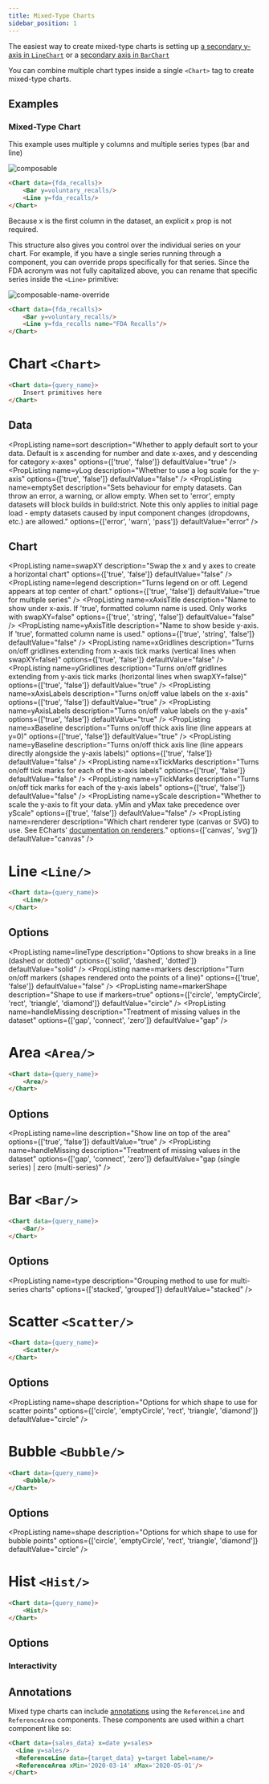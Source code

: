 ```yaml
---
title: Mixed-Type Charts
sidebar_position: 1
---
```


<Alert status=info>

The easiest way to create mixed-type charts is setting up [a secondary y-axis in `LineChart`](/components/line-chart#secondary-axis-with-bar) or a [secondary axis in `BarChart`](/components/bar-chart#secondary-axis-with-line)

</Alert>


You can combine multiple chart types inside a single `<Chart>` tag to create mixed-type charts.

## Examples

### Mixed-Type Chart

This example uses multiple y columns and multiple series types (bar and line)

![composable](/img/exg-composable-multi-type-nt.svg)

```markdown
<Chart data={fda_recalls}>
    <Bar y=voluntary_recalls/>
    <Line y=fda_recalls/>
</Chart>
```

Because x is the first column in the dataset, an explicit `x` prop is not required.

This structure also gives you control over the individual series on your chart. For example, if you have a single series running through a component, you can override props specifically for that series. Since the FDA acronym was not fully capitalized above, you can rename that specific series inside the `<Line>` primitive:

![composable-name-override](/img/exg-composable-name-override-nt.svg)

```markdown
<Chart data={fda_recalls}>
    <Bar y=voluntary_recalls/>
    <Line y=fda_recalls name="FDA Recalls"/>
</Chart>
```

# Chart `<Chart>`

```markdown
<Chart data={query_name}>
    Insert primitives here
</Chart>
```



## Data

<PropListing
    name=data
    description="Query name, wrapped in curly braces"
    required
    options="query name"
/>
<PropListing
    name=x
    description="Column to use for the x-axis of the chart"
    options="column name"
/>
<PropListing
    name=y
    description="Column(s) to use for the y-axis of the chart"
    options="column name | array of column names"
/>
<PropListing
    name=sort
    description="Whether to apply default sort to your data. Default is x ascending for number and date x-axes, and y descending for category x-axes"
    options={['true', 'false']}
    defaultValue="true"
/>
<PropListing
    name=series
    description="Column to use as the series (groups) in a multi-series chart"
    options="column name"
/>
<PropListing
    name=xFmt
    description="Format to use for x column (<a class=markdown href='/core-concepts/formatting'>see available formats<a/>)"
    options="Excel-style format | built-in format name | custom format name"
/>
<PropListing
    name=yFmt
    description="Format to use for y column (<a class=markdown href='/core-concepts/formatting'>see available formats<a/>)"
    options="Excel-style format | built-in format name | custom format name"
/>
<PropListing
    name=yLog
    description="Whether to use a log scale for the y-axis"
    options={['true', 'false']}
    defaultValue="false"
/>
<PropListing
    name=yLogBase
    description="Base to use when log scale is enabled"
    options="number"
    defaultValue="10"
/>
<PropListing
    name=emptySet
    description="Sets behaviour for empty datasets. Can throw an error, a warning, or allow empty. When set to 'error', empty datasets will block builds in build:strict. Note this only applies to initial page load - empty datasets caused by input component changes (dropdowns, etc.) are allowed."
    options={['error', 'warn', 'pass']}
    defaultValue="error"
/>
<PropListing
    name=emptyMessage
    description="Text to display when an empty dataset is received - only applies when emptySet is 'warn' or 'pass', or when the empty dataset is a result of an input component change (dropdowns, etc.)."
    options="string"
    defaultValue="No records"
/>


## Chart

<PropListing
    name=swapXY
    description="Swap the x and y axes to create a horizontal chart"
    options={['true', 'false']}
    defaultValue="false"
/>
<PropListing
    name=title
    description="Chart title. Appears at top left of chart."
    options="string"
/>
<PropListing
    name=subtitle
    description="Chart subtitle. Appears just under title."
    options="string"
/>
<PropListing
    name=legend
    description="Turns legend on or off. Legend appears at top center of chart."
    options={['true', 'false']}
    defaultValue="true for multiple series"
/>
<PropListing
    name=chartAreaHeight
    description="Minimum height of the chart area (excl. header and footer) in pixels. Adjusting the height affects all viewport sizes and may impact the mobile UX."
    options="number"
    defaultValue="180"
/>
<PropListing
    name=xAxisTitle
    description="Name to show under x-axis. If 'true', formatted column name is used. Only works with swapXY=false"
    options={['true', 'string', 'false']}
    defaultValue="false"
/>
<PropListing
    name=yAxisTitle
    description="Name to show beside y-axis. If 'true', formatted column name is used."
    options={['true', 'string', 'false']}
    defaultValue="false"
/>
<PropListing
    name=xGridlines
    description="Turns on/off gridlines extending from x-axis tick marks (vertical lines when swapXY=false)"
    options={['true', 'false']}
    defaultValue="false"
/>
<PropListing
    name=yGridlines
    description="Turns on/off gridlines extending from y-axis tick marks (horizontal lines when swapXY=false)"
    options={['true', 'false']}
    defaultValue="true"
/>
<PropListing
    name=xAxisLabels
    description="Turns on/off value labels on the x-axis"
    options={['true', 'false']}
    defaultValue="true"
/>
<PropListing
    name=yAxisLabels
    description="Turns on/off value labels on the y-axis"
    options={['true', 'false']}
    defaultValue="true"
/>
<PropListing
    name=xBaseline
    description="Turns on/off thick axis line (line appears at y=0)"
    options={['true', 'false']}
    defaultValue="true"
/>
<PropListing
    name=yBaseline
    description="Turns on/off thick axis line (line appears directly alongside the y-axis labels)"
    options={['true', 'false']}
    defaultValue="false"
/>
<PropListing
    name=xTickMarks
    description="Turns on/off tick marks for each of the x-axis labels"
    options={['true', 'false']}
    defaultValue="false"
/>
<PropListing
    name=yTickMarks
    description="Turns on/off tick marks for each of the y-axis labels"
    options={['true', 'false']}
    defaultValue="false"
/>
<PropListing
    name=yMin
    description="Starting value for the y-axis"
    options="number"
/>
<PropListing
    name=yMax
    description="Maximum value for the y-axis"
    options="number"
/>
<PropListing
    name=yScale
    description="Whether to scale the y-axis to fit your data. yMin and yMax take precedence over yScale"
    options={['true', 'false']}
    defaultValue="false"
/>
<PropListing
    name=options
    description="JavaScript object to add or override chart configuration settings (see Custom Charts page)"
    options="object"
/>
<PropListing
    name=colorPalette
    description="Array of custom colours to use for the chart. E.g., <code class=markdown>{`{['#cf0d06','#eb5752','#e88a87']}`}</code>"
    options="array of color strings (CSS name | hexademical | RGB | HSL)"
    defaultValue="built-in color palette"
/>
<PropListing
    name=seriesColors
    description="Apply a specific color to each series in your chart. Unspecified series will receive colors from the built-in palette as normal. Note the double curly braces required in the syntax"
    options="object with series names and assigned colors"
    defaultValue="colors applied by order of series in data"
/>
<PropListing
    name=renderer
    description="Which chart renderer type (canvas or SVG) to use. See ECharts' <a href='https://echarts.apache.org/handbook/en/best-practices/canvas-vs-svg/' class=markdown>documentation on renderers</a>."
    options={['canvas', 'svg']}
    defaultValue="canvas"
/>


# Line `<Line/>`

```markdown
<Chart data={query_name}>
    <Line/>
</Chart>
```

## Options

<PropListing
    name=y
    description="Column(s) to use for the y-axis of the chart. Can be different than the y supplied to Chart"
    options="column name | array of column names"
    defaultValue="y supplied to Chart"
/>
<PropListing
    name=series
    description="Column to use as the series (groups) in a multi-series chart. Can be different than the series supplied to Chart"
    options="column name"
    defaultValue="series supplied to Chart"
/>
<PropListing
    name=name
    description="Name to show in legend for a single series (to override column name)"
    options="string"
/>
<PropListing
    name=lineColor
    description="Color to override default series color. Only accepts a single color."
    options="CSS name | hexademical | RGB | HSL"
/>
<PropListing
    name=lineOpacity
    description="% of the full color that should be rendered, with remainder being transparent"
    options="number (0 to 1)"
    defaultValue="1"
/>
<PropListing
    name=lineType
    description="Options to show breaks in a line (dashed or dotted)"
    options={['solid', 'dashed', 'dotted']}
    defaultValue="solid"
/>
<PropListing
    name=lineWidth
    description="Thickness of line (in pixels)"
    options="number"
    defaultValue="2"
/>
<PropListing
    name=markers
    description="Turn on/off markers (shapes rendered onto the points of a line)"
    options={['true', 'false']}
    defaultValue="false"
/>
<PropListing
    name=markerShape
    description="Shape to use if markers=true"
    options={['circle', 'emptyCircle', 'rect', 'triangle', 'diamond']}
    defaultValue="circle"
/>
<PropListing
    name=markerSize
    description="Size of each shape (in pixels)"
    options="number"
    defaultValue="8"
/>
<PropListing
    name=handleMissing
    description="Treatment of missing values in the dataset"
    options={['gap', 'connect', 'zero']}
    defaultValue="gap"
/>
<PropListing
    name=options
    description="JavaScript object to add or override chart configuration settings (see Custom Charts page)"
    options="object"
/>




# Area `<Area/>`

```markdown
<Chart data={query_name}>
    <Area/>
</Chart>
```

## Options

<PropListing
    name=y
    description="Column(s) to use for the y-axis of the chart. Can be different than the y supplied to Chart"
    options="column name | array of column names"
    defaultValue="y supplied to Chart"
/>
<PropListing
    name=series
    description="Column to use as the series (groups) in a multi-series chart. Can be different than the series supplied to Chart"
    options="column name"
    defaultValue="series supplied to Chart"
/>
<PropListing
    name=name
    description="Name to show in legend for a single series (to override column name)"
    options="string"
/>
<PropListing
    name=fillColor
    description="Color to override default series color. Only accepts a single color."
    options="CSS name | hexademical | RGB | HSL"
/>
<PropListing
    name=fillOpacity
    description="% of the full color that should be rendered, with remainder being transparent"
    options="number (0 to 1)"
    defaultValue="0.7"
/>
<PropListing
    name=line
    description="Show line on top of the area"
    options={['true', 'false']}
    defaultValue="true"
/>
<PropListing
    name=handleMissing
    description="Treatment of missing values in the dataset"
    options={['gap', 'connect', 'zero']}
    defaultValue="gap (single series) | zero (multi-series)"
/>
<PropListing
    name=options
    description="JavaScript object to add or override chart configuration settings (see Custom Charts page)"
    options="object"
/>

# Bar `<Bar/>`

```markdown
<Chart data={query_name}>
    <Bar/>
</Chart>
```

## Options

<PropListing
    name=y
    description="Column to use for the y-axis of the chart"
    options="column name"
/>
<PropListing
    name=name
    description="Name to show in legend for a single series (to override column name)"
    options="string"
/>
<PropListing
    name=type
    description="Grouping method to use for multi-series charts"
    options={['stacked', 'grouped']}
    defaultValue="stacked"
/>
<PropListing
    name=stackName
    description="Name for an individual stack. If separate Bar components are used with different stackNames, the chart will show multiple stacks"
    options="string"
/>
<PropListing
    name=fillColor
    description="Color to override default series color. Only accepts a single color."
    options="CSS name | hexademical | RGB | HSL"
/>
<PropListing
    name=fillOpacity
    description="% of the full color that should be rendered, with remainder being transparent"
    options="number (0 to 1)"
    defaultValue="1"
/>
<PropListing
    name=outlineWidth
    description="Width of line surrounding each bar"
    options="number"
    defaultValue="0"
/>
<PropListing
    name=outlineColor
    description="Color to use for outline if outlineWidth > 0"
    options="CSS name | hexademical | RGB | HSL"
/>
<PropListing
    name=options
    description="JavaScript object to add or override chart configuration settings (see Custom Charts page)"
    options="object"
/>

# Scatter `<Scatter/>`

```markdown
<Chart data={query_name}>
    <Scatter/>
</Chart>
```

## Options

<PropListing
    name=y
    description="Column to use for the y-axis of the chart"
    options="column name"
/>
<PropListing
    name=name
    description="Name to show in legend for a single series (to override column name)"
    options="string"
/>
<PropListing
    name=shape
    description="Options for which shape to use for scatter points"
    options={['circle', 'emptyCircle', 'rect', 'triangle', 'diamond']}
    defaultValue="circle"
/>
<PropListing
    name=pointSize
    description="Change size of all points on the chart"
    options="number"
    defaultValue="10"
/>
<PropListing
    name=opacity
    description="% of the full color that should be rendered, with remainder being transparent"
    options="number (0 to 1)"
    defaultValue="0.7"
/>
<PropListing
    name=fillColor
    description="Color to override default series color. Only accepts a single color."
    options="CSS name | hexademical | RGB | HSL"
/>
<PropListing
    name=outlineWidth
    description="Width of line surrounding each shape"
    options="number"
    defaultValue="0"
/>
<PropListing
    name=outlineColor
    description="Color to use for outline if outlineWidth > 0"
    options="CSS name | hexademical | RGB | HSL"
/>
<PropListing
    name=options
    description="JavaScript object to add or override chart configuration settings (see Custom Charts page)"
    options="object"
/>

# Bubble `<Bubble/>`

```markdown
<Chart data={query_name}>
    <Bubble/>
</Chart>
```

## Options

<PropListing
    name=y
    description="Column to use for the y-axis of the chart"
    options="column name"
/>
<PropListing
    name=size
    description="Column to use to scale the size of the bubbles"
    options="column name"
/>
<PropListing
    name=name
    description="Name to show in legend for a single series (to override column name)"
    options="string"
/>
<PropListing
    name=shape
    description="Options for which shape to use for bubble points"
    options={['circle', 'emptyCircle', 'rect', 'triangle', 'diamond']}
    defaultValue="circle"
/>
<PropListing
    name=minSize
    description="Minimum bubble size"
    options="number"
    defaultValue="200"
/>
<PropListing
    name=maxSize
    description="Maximum bubble size"
    options="number"
    defaultValue="400"
/>
<PropListing
    name=opacity
    description="% of the full color that should be rendered, with remainder being transparent"
    options="number (0 to 1)"
    defaultValue="0.7"
/>
<PropListing
    name=fillColor
    description="Color to override default series color. Only accepts a single color."
    options="CSS name | hexademical | RGB | HSL"
/>
<PropListing
    name=outlineWidth
    description="Width of line surrounding each shape"
    options="number"
    defaultValue="0"
/>
<PropListing
    name=outlineColor
    description="Color to use for outline if outlineWidth > 0"
    options="CSS name | hexademical | RGB | HSL"
/>
<PropListing
    name=options
    description="JavaScript object to add or override chart configuration settings (see Custom Charts page)"
    options="object"
/>

# Hist `<Hist/>`

```markdown
<Chart data={query_name}>
    <Hist/>
</Chart>
```

## Options

<PropListing
    name=x
    description="Column which contains the data you want to summarize"
    options="column name"
/>
<PropListing
    name=fillColor
    description="Color to override default series color"
    options="CSS name | hexademical | RGB | HSL"
/>
<PropListing
    name=fillOpacity
    description="% of the full color that should be rendered, with remainder being transparent"
    options="number (0 to 1)"
    defaultValue="1"
/>
<PropListing
    name=options
    description="JavaScript object to add or override chart configuration settings (see Custom Charts page)"
    options="object"
/>

### Interactivity

<PropListing
    name=connectGroup
    description="Group name to connect this chart to other charts for synchronized tooltip hovering. Charts with the same `connectGroup` name will become connected"
/>

## Annotations

Mixed type charts can include [annotations](/components/annotations) using the `ReferenceLine` and `ReferenceArea` components. These components are used within a chart component like so:

```html
<Chart data={sales_data} x=date y=sales>
  <Line y=sales/>
  <ReferenceLine data={target_data} y=target label=name/>
  <ReferenceArea xMin='2020-03-14' xMax='2020-05-01'/>
</Chart>
```